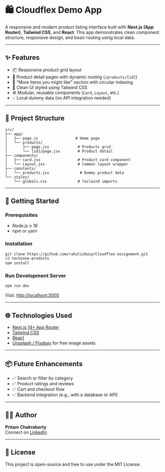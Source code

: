 # 🛍️ Cloudflex Demo App

A responsive and modern product listing interface built with **Next.js (App Router)**, **Tailwind CSS**, and **React**. This app demonstrates clean component structure, responsive design, and basic routing using local data.


---

## ✨ Features

- 📦 Responsive product grid layout
- 📄 Product detail pages with dynamic routing (`/products/[id]`)
- 🔄 "More items you might like" section with circular indexing
- 💅 Clean UI styled using Tailwind CSS
- ⚙️ Modular, reusable components (`Card`, `Layout`, etc.)
- 💡 Local dummy data (no API integration needed)

---

## 📁 Project Structure

```
src/
├── app/
│   ├── page.js                 # Home page
│   └── products/
│       ├── page.jsx             # Products grid
│       └── [id]/page.jsx        # Product detail
├── components/
│   ├── card.jsx                 # Product card component
│   └── Layout.jsx               # Common layout wrapper
├── constants/
│   └── products.jsx              # Dummy product data
└── styles/
    └── globals.css              # Tailwind imports
```

---

## 🚀 Getting Started

### Prerequisites
- Node.js ≥ 18
- npm or yarn

### Installation

```bash
git clone https://github.com/rahulisbusy/Cloudflex-assignment.git
cd techzone-products
npm install
```

### Run Development Server

```bash
npm run dev
```

Visit: [http://localhost:3000](http://localhost:3000)

---


## 🌐 Technologies Used

- [Next.js 14+ App Router](https://nextjs.org/docs/app)
- [Tailwind CSS](https://tailwindcss.com/)
- [React](https://reactjs.org/)
- [Unsplash / Pixabay](https://pixabay.com/) for free image assets

---

## 📦 Future Enhancements

- ✅ Search or filter by category
- ✅ Product ratings and reviews
- ✅ Cart and checkout flow
- ✅ Backend integration (e.g., with a database or API)

---

## 🧑‍💻 Author

**Pritam Chakraborty**  
Connect on [LinkedIn](https://www.linkedin.com/in/pritam-chakraborty-0b74b4243/) 

---

## 📄 License

This project is open-source and free to use under the MIT License.
